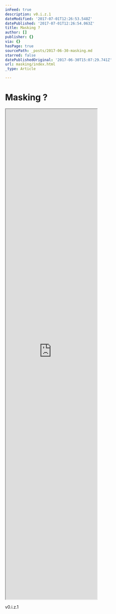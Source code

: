```yaml
---
inFeed: true
description: v0.i.z.1
dateModified: '2017-07-01T12:26:53.548Z'
datePublished: '2017-07-01T12:26:54.063Z'
title: Masking ?
author: []
publisher: {}
via: {}
hasPage: true
sourcePath: _posts/2017-06-30-masking.md
starred: false
datePublishedOriginal: '2017-06-30T15:07:29.741Z'
url: masking/index.html
_type: Article

---
```

# Masking ?

<iframe src="https://the-grid.github.io/ed-userhtml/?g=eJzVkk1Lw0AQhu_5FUsu1UJ2IXhK0vwD6bHnyXaart0vdzaGKP530xKwsUVEQej5GZ5552UqioPGOuGg_R6yCKHFyN4SxgzQIVMGWixYF_TdYh-jp0KIvu950yhouHRGkJMKtBHH8QdOL-3ivmRiufZROcu2yB6BnjtcilE5Sb0jdaSFRBsxlJ_EuO24TXdGWbASzwip15FIZyMoWyYnkPXYHFTM_pZ0c5JM-WbKqzlnE19SXfA4-Pk978nUdP6rjp3Ww86FzuS30fS1vP_cdyWmD08qZVomNRCt0vNvTxkFuUq_P4U8SORPvk3rqgmivrTlP_LstOsxEPd2NH0AKGMq0g" height="1600" style=""></iframe>

v0.i.z.1